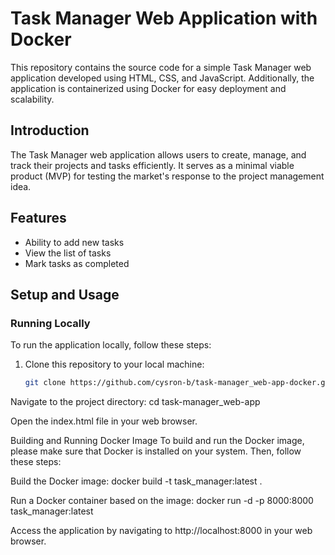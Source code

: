 # Task Manager Web Application with Docker

This repository contains the source code for a simple Task Manager web application developed using HTML, CSS, and JavaScript. Additionally, the application is containerized using Docker for easy deployment and scalability.

## Introduction

The Task Manager web application allows users to create, manage, and track their projects and tasks efficiently. It serves as a minimal viable product (MVP) for testing the market's response to the project management idea.

## Features

- Ability to add new tasks
- View the list of tasks
- Mark tasks as completed

## Setup and Usage

### Running Locally

To run the application locally, follow these steps:

1. Clone this repository to your local machine:

   ```bash
   git clone https://github.com/cysron-b/task-manager_web-app-docker.git

   
Navigate to the project directory:
cd task-manager_web-app

Open the index.html file in your web browser.


Building and Running Docker Image
To build and run the Docker image, please make sure that Docker is installed on your system. Then, follow these steps:


Build the Docker image:
docker build -t task_manager:latest .


Run a Docker container based on the image:
docker run -d -p 8000:8000 task_manager:latest

Access the application by navigating to http://localhost:8000 in your web browser.
